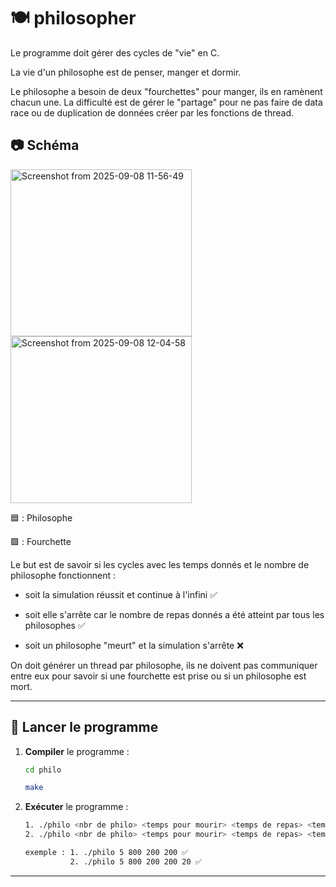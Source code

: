 # 🍽️ philosopher

Le programme doit gérer des cycles de "vie" en C.

La vie d'un philosophe est de penser, manger et dormir.

Le philosophe a besoin de deux "fourchettes" pour manger, ils en ramènent chacun une. La difficulté est de gérer le "partage" pour ne pas faire de data race ou de duplication de données créer par les fonctions de thread.

## 📷 Schéma

<img width="290" height="267" alt="Screenshot from 2025-09-08 11-56-49" src="https://github.com/user-attachments/assets/08aedf49-5f20-4026-8426-656f99e46e14" />
<img width="290" height="267" alt="Screenshot from 2025-09-08 12-04-58" src="https://github.com/user-attachments/assets/777bc53a-e811-400c-97a7-775ddc228376" />

🟦 : Philosophe

🟪 : Fourchette


Le but est de savoir si les cycles avec les temps donnés et le nombre de philosophe fonctionnent :

- soit la simulation réussit et continue à l'infini ✅

- soit elle s'arrête car le nombre de repas donnés a été atteint par tous les philosophes ✅

- soit un philosophe "meurt" et la simulation s'arrête ❌

On doit générer un thread par philosophe, ils ne doivent pas communiquer entre eux pour savoir si une fourchette est prise ou si un philosophe est mort.

---

## 🚀 Lancer le programme

1. **Compiler** le programme :
   ```bash
   cd philo

   make
   ```

2. **Exécuter** le programme :
   ```bash
   1. ./philo <nbr de philo> <temps pour mourir> <temps de repas> <temps de sommeil>
   2. ./philo <nbr de philo> <temps pour mourir> <temps de repas> <temps de sommeil> <nbr de repas>

   exemple : 1. ./philo 5 800 200 200 ✅
             2. ./philo 5 800 200 200 20 ✅
   ```

---

